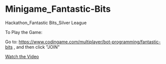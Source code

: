 # Minigame_Fantastic-Bits
Hackathon_Fantastic Bits_Silver League


To Play the Game:

Go to: https://www.codingame.com/multiplayer/bot-programming/fantastic-bits
 , and then click "JOIN"


[Watch the Video]([https://www.youtube.com/watch?v=your_video_id](https://www.youtube.com/watch?v=I8B86CEojTE)https://www.youtube.com/watch?v=I8B86CEojTE)
